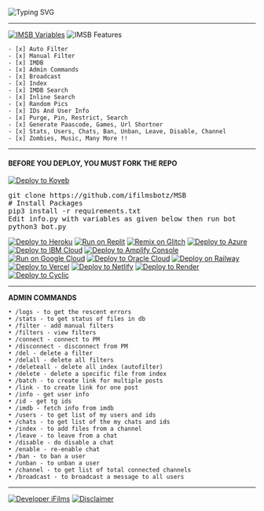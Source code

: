 ![Typing SVG](https://readme-typing-svg.herokuapp.com/?lines=IFILMS+MOVIE+SEARCH+BOT+!;CREATED+BY+IFILMS+TEAM!;A+ADVANCE+BOT+WITH+COOL+FEATURES!)
</p>

-------

[![IMSB Variables](https://img.shields.io/badge/IMSB-Variables-brightgreen)](https://github.com/ifilmsbotz/IMSB/blob/main/info.py) ![IMSB Features](https://img.shields.io/badge/IMSB-Features-brightgreen)
```
- [x] Auto Filter
- [x] Manual Filter
- [x] IMDB
- [x] Admin Commands
- [x] Broadcast
- [x] Index
- [x] IMDB Search
- [x] Inline Search
- [x] Random Pics
- [x] IDs And User Info 
- [x] Purge, Pin, Restrict, Search 
- [x] Generate Paascode, Games, Url Shortner 
- [x] Stats, Users, Chats, Ban, Unban, Leave, Disable, Channel
- [x] Zombies, Music, Many More !!
```
---------------
#### **BEFORE YOU DEPLOY, YOU MUST FORK THE REPO**
   
[![Deploy to Koyeb](https://www.koyeb.com/static/images/deploy/button.svg)](https://app.koyeb.com/deploy?type=git&repository=github.com/GreyMattersBot/url-auto-delete-shortener-bot&branch=koyeb&name=urlshortautofilterbot)

<p>
<pre>
git clone https://github.com/ifilmsbotz/MSB
# Install Packages
pip3 install -r requirements.txt
Edit info.py with variables as given below then run bot
python3 bot.py
</pre>
</p>


[![Deploy to Heroku](https://binbashbanana.github.io/deploy-buttons/buttons/remade/heroku.svg)](https://heroku.com/deploy/?template=https://github.com/ifilmsbotz/IMSB)
[![Run on Replit](https://binbashbanana.github.io/deploy-buttons/buttons/remade/replit.svg)](https://replit.com/github.com/ifilmsbotz/IMSB)
[![Remix on Glitch](https://binbashbanana.github.io/deploy-buttons/buttons/remade/glitch.svg)](https://glitch.com/edit/#!/import/github/github.com/ifilmsbotz/IMSB)
[![Deploy to Azure](https://binbashbanana.github.io/deploy-buttons/buttons/remade/azure.svg)](https://portal.azure.com/#create/Microsoft.Template/uri/https%3A%2F%2Fraw.githubusercontent.com%2FAzure%2Fazure-quickstart-templates%2Fmaster%2Fquickstarts%2Fmicrosoft.web%2Fwebapp-linux-node%2Fazuredeploy.json)
[![Deploy to IBM Cloud](https://binbashbanana.github.io/deploy-buttons/buttons/remade/ibmcloud.svg)](https://cloud.ibm.com/devops/setup/deploy?repository=https://github.com/ifilmsbotz/IMSB)
[![Deploy to Amplify Console](https://binbashbanana.github.io/deploy-buttons/buttons/remade/amplifyconsole.svg)](https://console.aws.amazon.com/amplify/home#/deploy?repo=https://github.com/ifilmsbotz/IMSB)
[![Run on Google Cloud](https://binbashbanana.github.io/deploy-buttons/buttons/remade/googlecloud.svg)](https://deploy.cloud.run/?git_repo=https://github.com/ifilmsbotz/IMSB)
[![Deploy to Oracle Cloud](https://binbashbanana.github.io/deploy-buttons/buttons/remade/oraclecloud.svg)](https://cloud.oracle.com/resourcemanager/stacks/create?zipUrl=https://github.com/ifilmsbotz/IMSB/archive/refs/heads/main.zip)
[![Deploy on Railway](https://binbashbanana.github.io/deploy-buttons/buttons/remade/railway.svg)](https://railway.app/new/template?template=https://github.com/ifilmsbotz/IMSB)
[![Deploy to Vercel](https://binbashbanana.github.io/deploy-buttons/buttons/remade/vercel.svg)](https://vercel.com/new/clone?repository-url=https://github.com/ifilmsbotz/IMSB)
[![Deploy to Netlify](https://binbashbanana.github.io/deploy-buttons/buttons/remade/netlify.svg)](https://app.netlify.com/start/deploy?repository=https://github.com/ifilmsbotz/IMSB)
[![Deploy to Render](https://binbashbanana.github.io/deploy-buttons/buttons/remade/render.svg)](https://render.com/deploy?repo=https://github.com/ifilmsbotz/IMSB)
[![Deploy to Cyclic](https://binbashbanana.github.io/deploy-buttons/buttons/remade/cyclic.svg)](https://app.cyclic.sh/api/app/deploy/ifilmsbotz/IMSB)


-----------
**ADMIN COMMANDS**
```
• /logs - to get the rescent errors
• /stats - to get status of files in db
• /filter - add manual filters
• /filters - view filters
• /connect - connect to PM
• /disconnect - disconnect from PM
• /del - delete a filter
• /delall - delete all filters
• /deleteall - delete all index (autofilter)
• /delete - delete a specific file from index
• /batch - to create link for multiple posts
• /link - to create link for one post
• /info - get user info
• /id - get tg ids
• /imdb - fetch info from imdb
• /users - to get list of my users and ids
• /chats - to get list of the my chats and ids 
• /index - to add files from a channel
• /leave - to leave from a chat
• /disable - do disable a chat
• /enable - re-enable chat
• /ban - to ban a user
• /unban - to unban a user
• /channel - to get list of total connected channels
• /broadcast - to broadcast a message to all users
```

------
[![Developer iFilms](https://img.shields.io/badge/Developer-iFilmsBotz-brightgreen)](https://t.me/iFilms_Studios)    [![Disclaimer](https://img.shields.io/badge/Disclaimer-brightgreen)]([https://t.me/iFilms_Studios\](https://github.com/ifilmsbotz/IMSB/blob/main/LICENSE))
